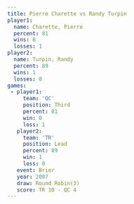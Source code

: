 ```yaml
---
title: Pierre Charette vs Randy Turpin
player1:                
  name: Charette, Pierre
  percent: 81           
  wins: 0               
  losses: 1             
player2:                
  name: Turpin, Randy   
  percent: 89           
  wins: 1               
  losses: 0             
games:
 - player1:         
     team: 'QC'     
     position: Third
     percent: 81    
     win: 0         
     loss: 1        
   player2:        
     team: 'TR'    
     position: Lead
     percent: 89   
     win: 1        
     loss: 0       
   event: Brier        
   year: 2007          
   draw: Round Robin(3)
   score: TR 10 - QC 4 
---
```

